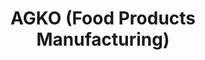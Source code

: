 ---
title: "AGKO (Food Products Manufacturing)"
url: /nabua/agko-food-products-manufacturing/
shop: Allgemein
---